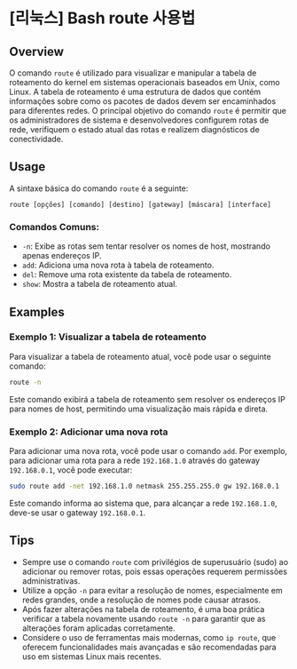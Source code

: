 # [리눅스] Bash route 사용법

## Overview
O comando `route` é utilizado para visualizar e manipular a tabela de roteamento do kernel em sistemas operacionais baseados em Unix, como Linux. A tabela de roteamento é uma estrutura de dados que contém informações sobre como os pacotes de dados devem ser encaminhados para diferentes redes. O principal objetivo do comando `route` é permitir que os administradores de sistema e desenvolvedores configurem rotas de rede, verifiquem o estado atual das rotas e realizem diagnósticos de conectividade.

## Usage
A sintaxe básica do comando `route` é a seguinte:

```
route [opções] [comando] [destino] [gateway] [máscara] [interface]
```

### Comandos Comuns:
- `-n`: Exibe as rotas sem tentar resolver os nomes de host, mostrando apenas endereços IP.
- `add`: Adiciona uma nova rota à tabela de roteamento.
- `del`: Remove uma rota existente da tabela de roteamento.
- `show`: Mostra a tabela de roteamento atual.

## Examples
### Exemplo 1: Visualizar a tabela de roteamento
Para visualizar a tabela de roteamento atual, você pode usar o seguinte comando:

```bash
route -n
```

Este comando exibirá a tabela de roteamento sem resolver os endereços IP para nomes de host, permitindo uma visualização mais rápida e direta.

### Exemplo 2: Adicionar uma nova rota
Para adicionar uma nova rota, você pode usar o comando `add`. Por exemplo, para adicionar uma rota para a rede `192.168.1.0` através do gateway `192.168.0.1`, você pode executar:

```bash
sudo route add -net 192.168.1.0 netmask 255.255.255.0 gw 192.168.0.1
```

Este comando informa ao sistema que, para alcançar a rede `192.168.1.0`, deve-se usar o gateway `192.168.0.1`.

## Tips
- Sempre use o comando `route` com privilégios de superusuário (sudo) ao adicionar ou remover rotas, pois essas operações requerem permissões administrativas.
- Utilize a opção `-n` para evitar a resolução de nomes, especialmente em redes grandes, onde a resolução de nomes pode causar atrasos.
- Após fazer alterações na tabela de roteamento, é uma boa prática verificar a tabela novamente usando `route -n` para garantir que as alterações foram aplicadas corretamente.
- Considere o uso de ferramentas mais modernas, como `ip route`, que oferecem funcionalidades mais avançadas e são recomendadas para uso em sistemas Linux mais recentes.